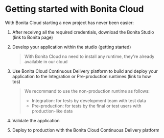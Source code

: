# Getting started with Bonita Cloud

With Bonita Cloud starting a new project has never been easier:

1. After receivng all the required credentials, download the Bonita Studio (link to Bonita page)

2. Develop your application within the studio (getting started)

   > With Bonita Cloud no need to install any runtime, they're already available in our cloud

3. Use Bonita Cloud Continuous Delivery platform to build and deploy your application to the Integration or Pre-production runtimes (link to how tos)
   > We recommand to use the non-production runtime as follows:
   > * Integration: for tests by development team with test data 
   > * Pre-production: for tests by the final or test users with production-like data


4. Validate the application

5. Deploy to production with the Bonita Cloud Continuous Delivery platform